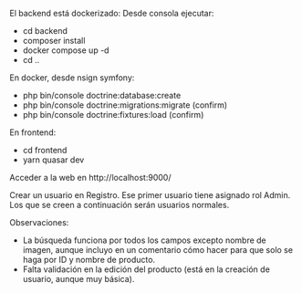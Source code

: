 El backend está dockerizado: 
Desde consola ejecutar:
- cd backend
- composer install
- docker compose up -d
- cd ..

En docker, desde nsign symfony:
- php bin/console doctrine:database:create
- php bin/console doctrine:migrations:migrate (confirm)
- php bin/console doctrine:fixtures:load (confirm)

En frontend:
- cd frontend
- yarn quasar dev

Acceder a la web en http://localhost:9000/

Crear un usuario en Registro. Ese primer usuario tiene asignado rol Admin. Los que se creen a continuación serán usuarios normales.

Observaciones: 
- La búsqueda funciona por todos los campos excepto nombre de imagen, aunque incluyo en un comentario cómo hacer para que solo se haga por ID y nombre de producto.
- Falta validación en la edición del producto (está en la creación de usuario, aunque muy básica).
